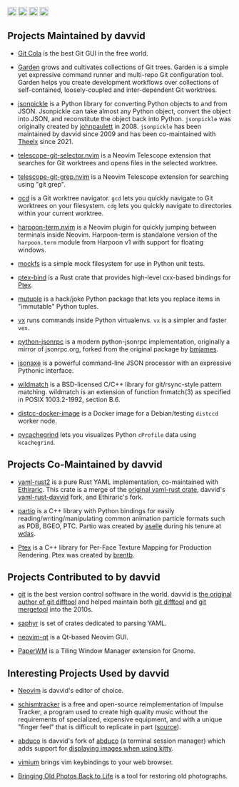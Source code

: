 <p align="left">
  <a href="https://github.com/davvid"><img height="20" src="https://img.shields.io/github/followers/davvid?label=follow&logo=github&style=flat" /></a>
  <a href="https://gitstar-ranking.com/davvid"><img height="20" src="https://img.shields.io/endpoint?label=star ranking&logo=github&style=flat&url=https%3A%2F%2Fgitstar-ranking.com%2Fusers%2Fdavvid%2Fshields" /></a>
  <a href="https://gitstar-ranking.com/git-cola"><img height="20" src="https://img.shields.io/endpoint?label=star ranking&logo=github&style=flat&url=https%3A%2F%2Fgitstar-ranking.com%2Fusers%2Fgit-cola%2Fshields" /></a>
  <a href="https://gitstar-ranking.com/jsonpickle"><img height="20" src="https://img.shields.io/endpoint?label=star ranking&logo=github&style=flat&url=https%3A%2F%2Fgitstar-ranking.com%2Fusers%2Fjsonpickle%2Fshields" /></a>
</p>

## Projects Maintained by davvid

* [Git Cola](https;//github.com/git-cola/git-cola) is the best Git GUI in the free world.

* [Garden](https://github.com/garden-rs/garden) grows and cultivates collections of Git trees.
Garden is a simple yet expressive command runner and multi-repo Git configuration tool.
Garden helps you create development workflows over collections of self-contained,
loosely-coupled and inter-dependent Git worktrees.

* [jsonpickle](https://github.com/jsonpickle/jsonpicle) is a Python library for
converting Python objects to and from JSON. Jsonpickle can take almost any Python
object, convert the object into JSON, and reconstitute the object back into Python.
`jsonpickle` was originally created by [johnpaulett](https://github.com/johnpaulett) in 2008.
`jsonpickle` has been maintained by davvid since 2009 and has been co-maintained with
[Theelx](https://github.com/Theelx) since 2021.

* [telescope-git-selector.nvim](https://github.com/davvid/telescope-git-selector.nvim)
is a Neovim Telescope extension that searches for Git worktrees and opens files in the
selected worktree.

* [telescope-git-grep.nvim](https://github.com/davvid/telescope-git-grep.nvim) is a
Neovim Telescope extension for searching using "git grep".

* [gcd](https://github.com/davvid/gcd) is a Git worktree navigator.
`gcd` lets you quickly navigate to Git worktrees on your filesystem.
`cdg` lets you quickly navigate to directories within your current worktree.

* [harpoon-term.nvim](https://github.com/davvid/harpoon-term.nvim) is a Neovim plugin
for quickly jumping between terminals inside Neovim. Harpoon-term is standalone version
of the `harpoon.term` module from Harpoon v1 with support for floating windows.

* [mockfs](https://github.com/mockfs/mockfs) is a simple mock filesystem for use in
Python unit tests.

* [ptex-bind](https://github.com/vfx-rs/ptex-bind) is a Rust crate that provides
high-level cxx-based bindings for [Ptex](https://github.com/wdas/ptex).

* [mutuple](https://github.com/davvid/mutuple) is a hack/joke Python package
that lets you replace items in "immutable" Python tuples.

* [vx](https://github.com/davvid/vx) runs commands inside Python virtualenvs.
`vx` is a simpler and faster `vex`.

* [python-jsonrpc](https://github.com/davvid/python-jsonrpc) is a modern python-jsonrpc
implementation, originally a mirror of jsonrpc.org, forked from the original package
by [bmjames](https://github.com/bmjames).

* [jsonaxe](https://github.com/davvid/jsonaxe) is a powerful command-line JSON processor
with an expressive Pythonic interface.

* [wildmatch](https://github.com/davvid/wildmatch) is a BSD-licensed C/C++ library for
git/rsync-style pattern matching. wildmatch is an extension of function fnmatch(3) as
specified in POSIX 1003.2-1992, section B.6.

* [distcc-docker-image](https://github.com/davvid/distcc-docker-image) is a Docker image
for a Debian/testing `distccd` worker node.

* [pycachegrind](https://github.com/davvid/pycachegrind) lets you visualizes Python
`cProfile` data using `kcachegrind`.


## Projects Co-Maintained by davvid

* [yaml-rust2](https://github.com/Ethiraric/yaml-rust2) is a pure Rust YAML implementation,
co-maintained with [Ethiraric](https://github.com/Ethiraric). This crate is a merge of
the [original yaml-rust crate](https://crates.io/crates/yaml-rust),
davvid's [yaml-rust-davvid](https://crates.io/crates/yaml-rust-davvid) fork, and Ethiraric's fork.

* [partio](https://github.com/wdas/partio) is a C++ library with Python bindings for
easily reading/writing/manipulating common animation particle formats such as PDB, BGEO,
PTC. Partio was created by [aselle](https://github.com/aselle) during his tenure at
[wdas](https://github.com/wdas).

* [Ptex](https://github.com/wdas/ptex) is a C++ library for Per-Face Texture Mapping for
Production Rendering. Ptex was created by [brentb](https://github.com/brentb).


## Projects Contributed to by davvid

* [git](https://github.com/git/git) is the best version control software in the world.
davvid is [the original author of git difftool](https://public-inbox.org/git/20081226013021.GA15414@gmail.com/)
and helped maintain both [git difftool](https://git-scm.com/docs/git-mergetool) and
[git mergetool](https://git-scm.com/docs/git-mergetool) into the 2010s.

* [saphyr](https://github.com/saphyr-rs/saphyr/) is set of crates dedicated to parsing YAML.

* [neovim-qt](https://github.com/equalsraf/neovim-qt) is a Qt-based Neovim GUI.

* [PaperWM](https://github.com/paperwm/PaperWM) is a Tiling Window Manager extension for Gnome.


## Interesting Projects Used by davvid

* [Neovim](https://github.com/neovim/neovim) is davvid's editor of choice.

* [schismtracker](https://schismtracker.org/) is a free and open-source reimplementation
of Impulse Tracker, a program used to create high quality music without the requirements
of specialized, expensive equipment, and with a unique "finger feel" that is difficult
to replicate in part ([source](https://github.com/schismtracker/schismtracker)).

* [abduco](https://github.com/davvid/abduco) is davvid's fork of
[abduco](https://github.com/martanne/abduco) (a terminal session manager) which adds
support for [displaying images when using kitty](https://github.com/martanne/abduco/pull/62).

* [vimium](https://github.com/philc/vimium) brings vim keybindings to your web browser.

* [Bringing Old Photos Back to Life](https://github.com/microsoft/Bringing-Old-Photos-Back-to-Life)
is a tool for restoring old photographs.
